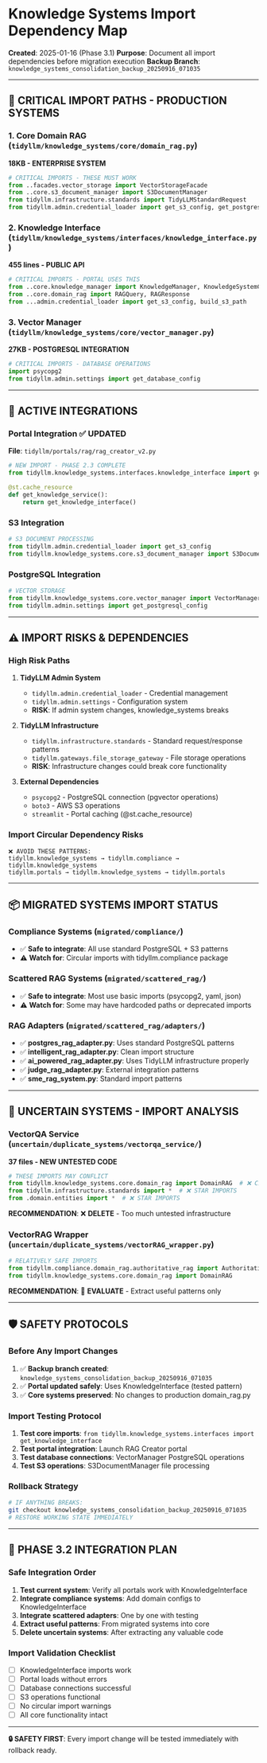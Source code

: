 # Knowledge Systems Import Dependency Map

**Created**: 2025-01-16 (Phase 3.1)
**Purpose**: Document all import dependencies before migration execution
**Backup Branch**: `knowledge_systems_consolidation_backup_20250916_071035`

---

## 🎯 **CRITICAL IMPORT PATHS - PRODUCTION SYSTEMS**

### **1. Core Domain RAG** (`tidyllm/knowledge_systems/core/domain_rag.py`)
**18KB - ENTERPRISE SYSTEM**
```python
# CRITICAL IMPORTS - THESE MUST WORK
from ..facades.vector_storage import VectorStorageFacade
from ..core.s3_document_manager import S3DocumentManager
from tidyllm.infrastructure.standards import TidyLLMStandardRequest
from tidyllm.admin.credential_loader import get_s3_config, get_postgresql_config
```

### **2. Knowledge Interface** (`tidyllm/knowledge_systems/interfaces/knowledge_interface.py`)
**455 lines - PUBLIC API**
```python
# CRITICAL IMPORTS - PORTAL USES THIS
from ..core.knowledge_manager import KnowledgeManager, KnowledgeSystemConfig
from ..core.domain_rag import RAGQuery, RAGResponse
from ...admin.credential_loader import get_s3_config, build_s3_path
```

### **3. Vector Manager** (`tidyllm/knowledge_systems/core/vector_manager.py`)
**27KB - POSTGRESQL INTEGRATION**
```python
# CRITICAL IMPORTS - DATABASE OPERATIONS
import psycopg2
from tidyllm.admin.settings import get_database_config
```

---

## 🔗 **ACTIVE INTEGRATIONS**

### **Portal Integration** ✅ **UPDATED**
**File**: `tidyllm/portals/rag/rag_creator_v2.py`
```python
# NEW IMPORT - PHASE 2.3 COMPLETE
from tidyllm.knowledge_systems.interfaces.knowledge_interface import get_knowledge_interface

@st.cache_resource
def get_knowledge_service():
    return get_knowledge_interface()
```

### **S3 Integration**
```python
# S3 DOCUMENT PROCESSING
from tidyllm.admin.credential_loader import get_s3_config
from tidyllm.knowledge_systems.core.s3_document_manager import S3DocumentManager
```

### **PostgreSQL Integration**
```python
# VECTOR STORAGE
from tidyllm.knowledge_systems.core.vector_manager import VectorManager
from tidyllm.admin.settings import get_postgresql_config
```

---

## ⚠️ **IMPORT RISKS & DEPENDENCIES**

### **High Risk Paths**
1. **TidyLLM Admin System**
   - `tidyllm.admin.credential_loader` - Credential management
   - `tidyllm.admin.settings` - Configuration system
   - **RISK**: If admin system changes, knowledge_systems breaks

2. **TidyLLM Infrastructure**
   - `tidyllm.infrastructure.standards` - Standard request/response patterns
   - `tidyllm.gateways.file_storage_gateway` - File storage operations
   - **RISK**: Infrastructure changes could break core functionality

3. **External Dependencies**
   - `psycopg2` - PostgreSQL connection (pgvector operations)
   - `boto3` - AWS S3 operations
   - `streamlit` - Portal caching (@st.cache_resource)

### **Import Circular Dependency Risks**
```
❌ AVOID THESE PATTERNS:
tidyllm.knowledge_systems → tidyllm.compliance → tidyllm.knowledge_systems
tidyllm.portals → tidyllm.knowledge_systems → tidyllm.portals
```

---

## 📦 **MIGRATED SYSTEMS IMPORT STATUS**

### **Compliance Systems** (`migrated/compliance/`)
- ✅ **Safe to integrate**: All use standard PostgreSQL + S3 patterns
- ⚠️ **Watch for**: Circular imports with tidyllm.compliance package

### **Scattered RAG Systems** (`migrated/scattered_rag/`)
- ✅ **Safe to integrate**: Most use basic imports (psycopg2, yaml, json)
- ⚠️ **Watch for**: Some may have hardcoded paths or deprecated imports

### **RAG Adapters** (`migrated/scattered_rag/adapters/`)
- ✅ **postgres_rag_adapter.py**: Uses standard PostgreSQL patterns
- ✅ **intelligent_rag_adapter.py**: Clean import structure
- ✅ **ai_powered_rag_adapter.py**: Uses TidyLLM infrastructure properly
- ✅ **judge_rag_adapter.py**: External integration patterns
- ✅ **sme_rag_system.py**: Standard import patterns

---

## 🚫 **UNCERTAIN SYSTEMS - IMPORT ANALYSIS**

### **VectorQA Service** (`uncertain/duplicate_systems/vectorqa_service/`)
**37 files - NEW UNTESTED CODE**
```python
# THESE IMPORTS MAY CONFLICT
from tidyllm.knowledge_systems.core.domain_rag import DomainRAG  # ❌ CIRCULAR?
from tidyllm.infrastructure.standards import *  # ❌ STAR IMPORTS
from .domain.entities import *  # ❌ STAR IMPORTS
```
**RECOMMENDATION**: ❌ **DELETE** - Too much untested infrastructure

### **VectorRAG Wrapper** (`uncertain/duplicate_systems/vectorRAG_wrapper.py`)
```python
# RELATIVELY SAFE IMPORTS
from tidyllm.compliance.domain_rag.authoritative_rag import AuthoritativeRAG
from tidyllm.knowledge_systems.core.domain_rag import DomainRAG
```
**RECOMMENDATION**: 🔄 **EVALUATE** - Extract useful patterns only

---

## 🛡️ **SAFETY PROTOCOLS**

### **Before Any Import Changes**
1. ✅ **Backup branch created**: `knowledge_systems_consolidation_backup_20250916_071035`
2. ✅ **Portal updated safely**: Uses KnowledgeInterface (tested pattern)
3. ✅ **Core systems preserved**: No changes to production domain_rag.py

### **Import Testing Protocol**
1. **Test core imports**: `from tidyllm.knowledge_systems.interfaces import get_knowledge_interface`
2. **Test portal integration**: Launch RAG Creator portal
3. **Test database connections**: VectorManager PostgreSQL operations
4. **Test S3 operations**: S3DocumentManager file processing

### **Rollback Strategy**
```bash
# IF ANYTHING BREAKS:
git checkout knowledge_systems_consolidation_backup_20250916_071035
# RESTORE WORKING STATE IMMEDIATELY
```

---

## 🎯 **PHASE 3.2 INTEGRATION PLAN**

### **Safe Integration Order**
1. **Test current system**: Verify all portals work with KnowledgeInterface
2. **Integrate compliance systems**: Add domain configs to KnowledgeInterface
3. **Integrate scattered adapters**: One by one with testing
4. **Extract useful patterns**: From migrated systems into core
5. **Delete uncertain systems**: After extracting any valuable code

### **Import Validation Checklist**
- [ ] KnowledgeInterface imports work
- [ ] Portal loads without errors
- [ ] Database connections successful
- [ ] S3 operations functional
- [ ] No circular import warnings
- [ ] All core functionality intact

---

**🔒 SAFETY FIRST**: Every import change will be tested immediately with rollback ready.
